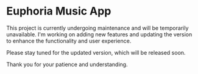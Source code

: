 # Euphoria Music App

This project is currently undergoing maintenance and will be temporarily unavailable. I'm working on adding new features and updating the version to enhance the functionality and user experience.

Please stay tuned for the updated version, which will be released soon.

Thank you for your patience and understanding.

[//]: # "Feel free to update this readme with more details once the project is back online."